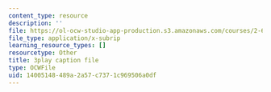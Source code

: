```yaml
---
content_type: resource
description: ''
file: https://ol-ocw-studio-app-production.s3.amazonaws.com/courses/2-627-fundamentals-of-photovoltaics-fall-2013/14005148489a2a57c7371c969506a0df_20GlFVyxqHY.srt
file_type: application/x-subrip
learning_resource_types: []
resourcetype: Other
title: 3play caption file
type: OCWFile
uid: 14005148-489a-2a57-c737-1c969506a0df
---
```


